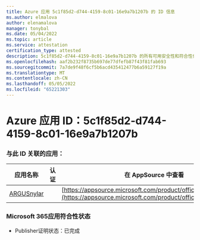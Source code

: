 ```yaml
---
title: Azure 应用 5c1f85d2-d744-4159-8c01-16e9a7b1207b 的 ID 信息
ms.author: elmalova
author: elenamalova
manager: tonybal
ms.date: 05/04/2022
ms.topic: article
ms.service: attestation
certification_type: attested
description: 5c1f85d2-d744-4159-8c01-16e9a7b1207b 的所有可用安全性和符合性信息。
ms.openlocfilehash: aaf2b232f8735b697de77dfefb87f43f81fab693
ms.sourcegitcommit: 7a7de9f48f6cf5b6acd435412477b6a59127f19a
ms.translationtype: MT
ms.contentlocale: zh-CN
ms.lasthandoff: 05/05/2022
ms.locfileid: "65221303"
---
```

# <a name="azure-app-id-5c1f85d2-d744-4159-8c01-16e9a7b1207b"></a>Azure 应用 ID：5c1f85d2-d744-4159-8c01-16e9a7b1207b


### <a name="apps-associated-with-this-id"></a>与此 ID 关联的应用：
| **应用名称** | **认证** | **在 AppSource 中查看** |
|--------------|---------------|-----------------------|
| [ARGUSnylar](../forward/WA200003186.md) |  | [https://appsource.microsoft.com/product/office/WA200003186](https://appsource.microsoft.com/product/office/WA200003186) |

### <a name="microsoft-365-app-compliance-status"></a>Microsoft 365应用符合性状态
- Publisher证明状态：已完成
